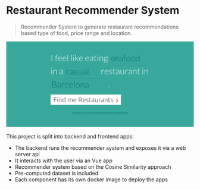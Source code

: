 # Restaurant Recommender System

> Recommender System to generate restaurant recommendations based type of food, price range and location.

![Restaurant Recommender System](/frontend/public/hero.png)

This project is split into backend and frontend apps:
- The backend runs the recommender system and exposes it via a web server api
- It interacts with the user via an Vue app
- Recommender system based on the Cosine Similarity approach
- Pre-computed dataset is included
- Each component has its own docker image to deploy the apps
